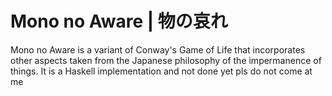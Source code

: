 # Mono no Aware | 物の哀れ
Mono no Aware is a variant of Conway's Game of Life that incorporates other aspects taken from the Japanese philosophy of the impermanence of things. It is a Haskell implementation and not done yet pls do not come at me
